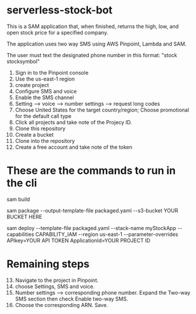 # serverless-stock-bot

This is a SAM application that, when finished, returns the high, low, and open stock price for a specified company.

The application uses two way SMS using AWS Pinpoint, Lambda and SAM.  

The user must text the designated phone number in this format: "stock stocksymbol"

1. Sign in to the Pinpoint console
2. Use the us-east-1 region
3. create project
4. Configure SMS and voice
5. Enable the SMS channel
6. Setting --> voice --> number settings --> request long codes
7. Choose United States for the target country/region; Choose promotional for the default call type
8. Click all projects and take note of the Projecy ID.
9. Clone this repository
10. Create a bucket
11. Clone into the repository
12. Create a free account and take note of the token


# These are the commands to run in the cli
sam build

sam package --output-template-file packaged.yaml --s3-bucket YOUR BUCKET HERE

sam deploy --template-file packaged.yaml --stack-name myStockApp --capabilities CAPABILITY_IAM --region us-east-1 --parameter-overrides APIkey=YOUR API TOKEN ApplicationId=YOUR PROJECT ID


# Remaining steps

13. Navigate to the project in Pinpoint.
14. choose Settings, SMS and voice.
15. Number settings --> corresponding phone number. Expand the Two-way SMS section then check Enable two-way SMS.
16. Choose the corresponding ARN. Save.
